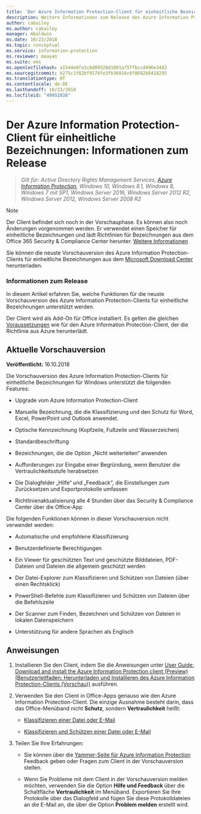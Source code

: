 ```yaml
---
title: 'Der Azure Information Protection-Client für einheitliche Bezeichnungen: Informationen zum Release'
description: Weitere Informationen zum Release des Azure Information Protection-Clients für einheitliche Bezeichnungen für Windows.
author: cabailey
ms.author: cabailey
manager: mbaldwin
ms.date: 10/23/2018
ms.topic: conceptual
ms.service: information-protection
ms.reviewer: maayan
ms.suite: ems
ms.openlocfilehash: a1544e0fa3c6d09328d1801a75ffbccd496e3482
ms.sourcegitcommit: b275c1f82bf9176fe3fb36016c6f8692b8418295
ms.translationtype: HT
ms.contentlocale: de-DE
ms.lasthandoff: 10/23/2018
ms.locfileid: "49951838"
---
```

# <a name="azure-information-protection-unified-labeling-client-version-release-information"></a>Der Azure Information Protection-Client für einheitliche Bezeichnungen: Informationen zum Release

>*Gilt für: Active Directory Rights Management Services, [Azure Information Protection](https://azure.microsoft.com/pricing/details/information-protection), Windows 10, Windows 8.1, Windows 8, Windows 7 mit SP1, Windows Server 2016, Windows Server 2012 R2, Windows Server 2012, Windows Server 2008 R2*

> [!NOTE]
> Der Client befindet sich noch in der Vorschauphase. Es können also noch Änderungen vorgenommen werden. Er verwendet einen Speicher für einheitliche Bezeichnungen und lädt Richtlinien für Bezeichnungen aus dem Office 365 Security & Compliance Center herunter. [Weitere Informationen](/Office365/SecurityCompliance/sensitivity-labels)

Sie können die neuste Vorschauversion des Azure Information Protection-Clients für einheitliche Bezeichnungen aus dem [Microsoft Download Center](https://www.microsoft.com/en-us/download/details.aspx?id=57440) herunterladen.

### <a name="release-information"></a>Informationen zum Release

In diesem Artikel erfahren Sie, welche Funktionen für die neuste Vorschauversion des Azure Information Protection-Clients für einheitliche Bezeichnungen unterstützt werden. 

Der Client wird als Add-On für Office installiert. Es gelten die gleichen [Voraussetzungen](../requirements.md) wie für den Azure Information Protection-Client, der die Richtlinie aus Azure herunterlädt.

## <a name="current-preview-version"></a>Aktuelle Vorschauversion

**Veröffentlicht:** 16.10.2018

Die Vorschauversion des Azure Information Protection-Clients für einheitliche Bezeichnungen für Windows unterstützt die folgenden Features: 

- Upgrade vom Azure Information Protection-Client

- Manuelle Bezeichnung, die die Klassifizierung und den Schutz für Word, Excel, PowerPoint und Outlook anwendet.

- Optische Kennzeichnung (Kopfzeile, Fußzeile und Wasserzeichen)

- Standardbeschriftung 

- Bezeichnungen, die die Option „Nicht weiterleiten“ anwenden

- Aufforderungen zur Eingabe einer Begründung, wenn Benutzer die Vertraulichkeitsstufe herabsetzen

- Die Dialogfelder „Hilfe“ und „Feedback“, die Einstellungen zum Zurücksetzen und Exportprotokolle umfassen

- Richtlinienaktualisierung alle 4 Stunden über das Security & Compliance Center über die Office-App

Die folgenden Funktionen können in dieser Vorschauversion nicht verwendet werden:

- Automatische und empfohlene Klassifizierung

- Benutzerdefinierte Berechtigungen

- Ein Viewer für geschützten Text und geschützte Bilddateien, PDF-Dateien und Dateien die allgemein geschützt werden

- Der Datei-Explorer zum Klassifizieren und Schützen von Dateien (über einen Rechtsklick)

- PowerShell-Befehle zum Klassifizieren und Schützen von Dateien über die Befehlszeile

- Der Scanner zum Finden, Bezeichnen und Schützen von Dateien in lokalen Datenspeichern

- Unterstützung für andere Sprachen als Englisch

## <a name="instructions"></a>Anweisungen

1. Installieren Sie den Client, indem Sie die Anweisungen unter [User Guide: Download and install the Azure Information Protection client (Preview) (Benutzerleitfaden: Herunterladen und Installieren des Azure Information Protection-Clients (Vorschau))](install-unifiedlabelingclient-app.md) ausführen. 

2. Verwenden Sie den Client in Office-Apps genauso wie den Azure Information Protection-Client. Die einzige Ausnahme besteht darin, dass das Office-Menüband nicht **Schutz**, sondern **Vertraulichkeit** heißt:
    
    - [Klassifizieren einer Datei oder E-Mail](client-classify.md) 
    
    - [Klassifizieren und Schützen einer Datei oder E-Mail](client-classify-protect.md)

3. Teilen Sie Ihre Erfahrungen: 
    
    - Sie können über die [Yammer-Seite für Azure Information Protection](https://www.yammer.com/AskIPTeam) Feedback geben oder Fragen zum Client in der Vorschauversion stellen.
    
    - Wenn Sie Probleme mit dem Client in der Vorschauversion melden möchten, verwenden Sie die Option **Hilfe und Feedback** über die Schaltfläche **Vertraulichkeit** im Menüband. Exportieren Sie Ihre Protokolle über das Dialogfeld und fügen Sie diese Protokolldateien an die E-Mail an, die über die Option **Problem melden** erstellt wird. 

